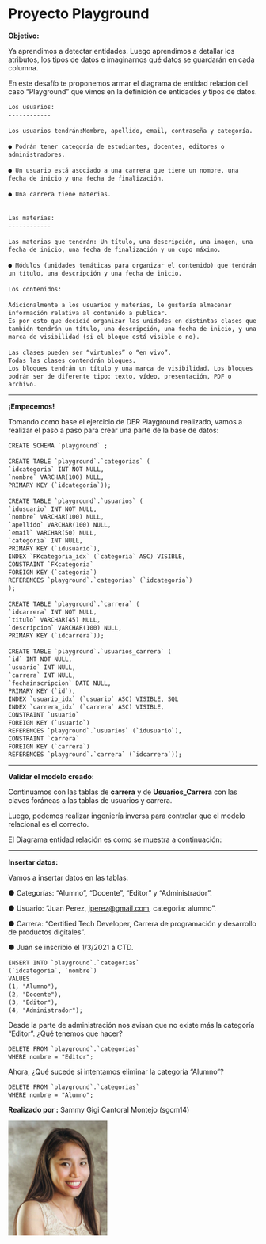 # Proyecto Playground

**Objetivo:**

Ya aprendimos a detectar entidades. Luego aprendimos a detallar los atributos, los tipos de datos e imaginarnos qué datos se guardarán en cada columna.

En este desafío te proponemos armar el diagrama de entidad relación del caso “Playground” que vimos en la definición de entidades y tipos de datos.

    Los usuarios:
    ------------

    Los usuarios tendrán:Nombre, apellido, email, contraseña y categoría.

    ● Podrán tener categoría de estudiantes, docentes, editores o administradores.

    ● Un usuario está asociado a una carrera que tiene un nombre, una fecha de inicio y una fecha de finalización.

    ● Una carrera tiene materias.


    Las materias:
    ------------

    Las materias que tendrán: Un título, una descripción, una imagen, una fecha de inicio, una fecha de finalización y un cupo máximo.

    ● Módulos (unidades temáticas para organizar el contenido) que tendrán un título, una descripción y una fecha de inicio.

    Los contenidos:

    Adicionalmente a los usuarios y materias, le gustaría almacenar información relativa al contenido a publicar.
    Es por esto que decidió organizar las unidades en distintas clases que también tendrán un título, una descripción, una fecha de inicio, y una marca de visibilidad (si el bloque está visible o no).

    Las clases pueden ser “virtuales” o “en vivo”.
    Todas las clases contendrán bloques. 
    Los bloques tendrán un título y una marca de visibilidad. Los bloques podrán ser de diferente tipo: texto, vídeo, presentación, PDF o archivo.

-----------------------------

**¡Empecemos!**

Tomando como base el ejercicio de DER Playground realizado, vamos a 
realizar el paso a paso para crear una parte de la base de datos:
    
    CREATE SCHEMA `playground` ;

    CREATE TABLE `playground`.`categorias` (
    `idcategoria` INT NOT NULL,
    `nombre` VARCHAR(100) NULL,
    PRIMARY KEY (`idcategoria`));

    CREATE TABLE `playground`.`usuarios` (
    `idusuario` INT NOT NULL,
    `nombre` VARCHAR(100) NULL,
    `apellido` VARCHAR(100) NULL,
    `email` VARCHAR(50) NULL,
    `categoria` INT NULL,
    PRIMARY KEY (`idusuario`),
    INDEX `FKcategoria_idx` (`categoria` ASC) VISIBLE,
    CONSTRAINT `FKcategoria`
    FOREIGN KEY (`categoria`)
    REFERENCES `playground`.`categorias` (`idcategoria`)
    );

    CREATE TABLE `playground`.`carrera` (
    `idcarrera` INT NOT NULL,
    `titulo` VARCHAR(45) NULL,
    `descripcion` VARCHAR(100) NULL,
    PRIMARY KEY (`idcarrera`));

    CREATE TABLE `playground`.`usuarios_carrera` (
    `id` INT NOT NULL,
    `usuario` INT NULL,
    `carrera` INT NULL,
    `fechainscripcion` DATE NULL,
    PRIMARY KEY (`id`),
    INDEX `usuario_idx` (`usuario` ASC) VISIBLE, SQL
    INDEX `carrera_idx` (`carrera` ASC) VISIBLE,
    CONSTRAINT `usuario`
    FOREIGN KEY (`usuario`)
    REFERENCES `playground`.`usuarios` (`idusuario`),
    CONSTRAINT `carrera`
    FOREIGN KEY (`carrera`)
    REFERENCES `playground`.`carrera` (`idcarrera`));

----------------------

**Validar el modelo creado:**

 Continuamos con las tablas de **carrera** y de **Usuarios_Carrera**
con las claves foráneas a las tablas de usuarios y carrera.

Luego, podemos realizar ingeniería inversa para controlar 
que el modelo relacional es el correcto.

El Diagrama entidad relación es como se muestra a continuación:


-----------------------
**Insertar datos:**

Vamos a insertar datos en las tablas:

● Categorías: “Alumno”, “Docente”, “Editor” y “Administrador”.

● Usuario: “Juan Perez, jperez@gmail.com, categoria: alumno”.

● Carrera: “Certified Tech Developer, Carrera de programación y 
desarrollo de productos digitales”.

● Juan se inscribió el 1/3/2021 a CTD.

    INSERT INTO `playground`.`categorias`
    (`idcategoria`, `nombre`)
    VALUES
    (1, "Alumno"),
    (2, "Docente"),
    (3, "Editor"),
    (4, "Administrador");

Desde la parte de administración nos avisan que no existe más la categoría “Editor”. ¿Qué tenemos que hacer?

    DELETE FROM `playground`.`categorias`
    WHERE nombre = "Editor";

Ahora, ¿Qué sucede si intentamos eliminar la categoría “Alumno”?

    DELETE FROM `playground`.`categorias`
    WHERE nombre = "Alumno";

**Realizado por :** Sammy Gigi Cantoral Montejo (sgcm14)

<img src ="https://raw.githubusercontent.com/sgcm14/sgcm14/main/sammy.jpg" width="200">